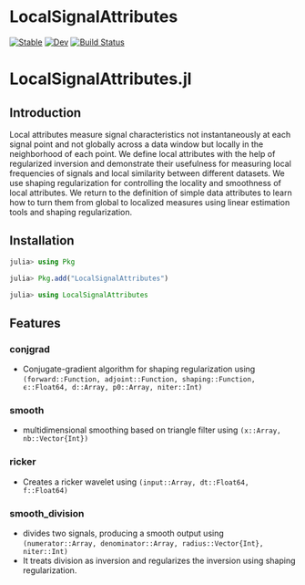 # LocalSignalAttributes

[![Stable](https://img.shields.io/badge/docs-stable-blue.svg)](https://arohatgi29.github.io/LocalSignalAttributes.jl/stable/)
[![Dev](https://img.shields.io/badge/docs-dev-blue.svg)](https://arohatgi29.github.io/LocalSignalAttributes.jl/dev/)
[![Build Status](https://github.com/arohatgi29/LocalSignalAttributes.jl/actions/workflows/CI.yml/badge.svg?branch=main)](https://github.com/arohatgi29/LocalSignalAttributes.jl/actions/workflows/CI.yml?query=branch%3Amain)


# LocalSignalAttributes.jl

## Introduction
Local attributes measure signal characteristics not instantaneously at each signal point and not globally across a data window but locally in the neighborhood of each point. We define local attributes with the help of regularized inversion and demonstrate their usefulness for measuring local frequencies of signals and local similarity between different datasets. We use shaping regularization for controlling the locality and smoothness of local attributes. We return to the definition of simple data attributes to learn how to turn them from global to localized measures using linear estimation tools and shaping regularization.


## Installation

```julia
julia> using Pkg

julia> Pkg.add("LocalSignalAttributes")

julia> using LocalSignalAttributes
```


## Features

### conjgrad

- Conjugate-gradient algorithm for shaping regularization using `(forward::Function, adjoint::Function, shaping::Function, ϵ::Float64, d::Array, p0::Array, niter::Int)`

### smooth

- multidimensional smoothing based on triangle filter using `(x::Array, nb::Vector{Int})`


### ricker

- Creates a ricker wavelet using `(input::Array, dt::Float64, f::Float64)`

### smooth_division

- divides two signals, producing a smooth output using `(numerator::Array, denominator::Array, radius::Vector{Int}, niter::Int)`
- It treats division as inversion and regularizes the inversion using shaping regularization. 
  

